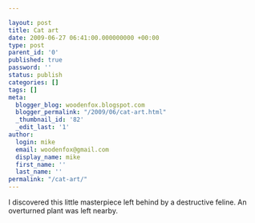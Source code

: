 ```yaml
---

layout: post
title: Cat art
date: 2009-06-27 06:41:00.000000000 +00:00
type: post
parent_id: '0'
published: true
password: ''
status: publish
categories: []
tags: []
meta:
  blogger_blog: woodenfox.blogspot.com
  blogger_permalink: "/2009/06/cat-art.html"
  _thumbnail_id: '82'
  _edit_last: '1'
author:
  login: mike
  email: woodenfox@gmail.com
  display_name: mike
  first_name: ''
  last_name: ''
permalink: "/cat-art/"
---
```

I discovered this little masterpiece left behind by a destructive feline. An
overturned plant was left nearby.

